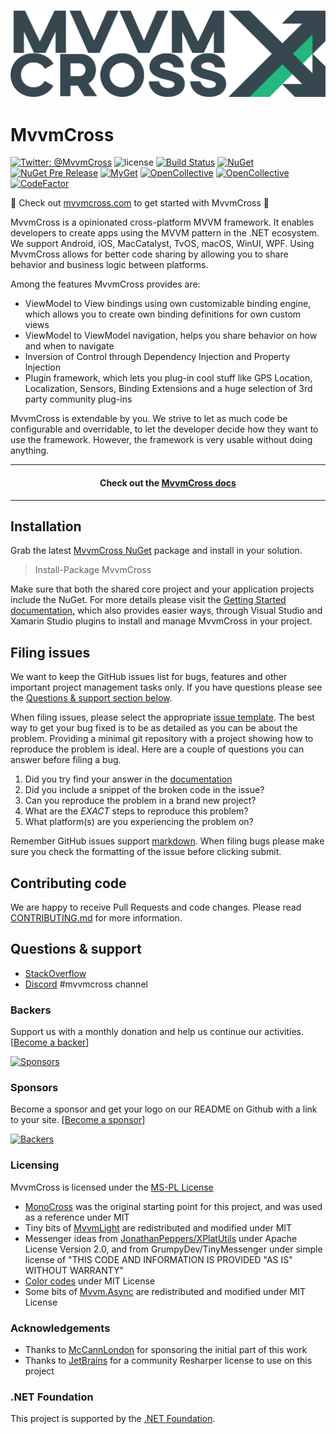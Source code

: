 <h3 align="center">
  <a href="https://www.mvvmcross.com/" target="_blank">
    <img src="docs/assets/img/logo/MvvmCross-logo.png" alt="MvvmCross Logo" />
  </a>
</h3>

MvvmCross
==========
[![Twitter: @MvvmCross](https://img.shields.io/badge/contact-@MvvmCross-blue.svg?style=flat)](https://twitter.com/MvvmCross)
![license](https://img.shields.io/github/license/mvvmcross/mvvmcross.svg)
[![Build Status](https://dev.azure.com/Cheesebaron/MvvmCross/_apis/build/status/MvvmCross-develop?branchName=develop)](https://dev.azure.com/Cheesebaron/MvvmCross/_build/latest?definitionId=10&branchName=develop)
[![NuGet](https://img.shields.io/nuget/v/MvvmCross.svg)](https://www.nuget.org/packages/MvvmCross/)
[![NuGet Pre Release](https://img.shields.io/nuget/vpre/MvvmCross.svg)](https://www.nuget.org/packages/MvvmCross/)
[![MyGet](https://img.shields.io/myget/mvvmcross/v/MvvmCross.svg)](https://www.myget.org/F/mvvmcross/api/v3/index.json)
[![OpenCollective](https://opencollective.com/mvvmcross/backers/badge.svg)](#backers) 
[![OpenCollective](https://opencollective.com/mvvmcross/sponsors/badge.svg)](#sponsors)
[![CodeFactor](https://www.codefactor.io/repository/github/mvvmcross/mvvmcross/badge)](https://www.codefactor.io/repository/github/mvvmcross/mvvmcross)

👀 Check out [mvvmcross.com](https://www.mvvmcross.com) to get started with MvvmCross 👀

MvvmCross is a opinionated cross-platform MVVM framework. It enables developers to create apps using the MVVM pattern in the .NET ecosystem. We support Android, iOS, MacCatalyst, TvOS, macOS, WinUI, WPF. Using MvvmCross allows for better code sharing by allowing you to share behavior and business logic between platforms.

Among the features MvvmCross provides are:

- ViewModel to View bindings using own customizable binding engine, which allows you to create own binding definitions for own custom views
- ViewModel to ViewModel navigation, helps you share behavior on how and when to navigate
- Inversion of Control through Dependency Injection and Property Injection
- Plugin framework, which lets you plug-in cool stuff like GPS Location, Localization, Sensors, Binding Extensions and a huge selection of 3rd party community plug-ins

MvvmCross is extendable by you. We strive to let as much code be configurable and overridable, to let the developer decide how they want to use the framework. However, the framework is very usable without doing anything.

<hr />
<h4 align="center">
  Check out the <a href="https://www.mvvmcross.com/documentation">MvvmCross docs</a>
</h4>
<hr />

## Installation

Grab the latest [MvvmCross NuGet](https://www.nuget.org/packages/MvvmCross/) package and install in your solution.

> Install-Package MvvmCross

Make sure that both the shared core project and your application projects include the NuGet. For more details please visit the [Getting Started documentation,](https://www.mvvmcross.com/documentation/getting-started/getting-started) which also provides easier ways, through Visual Studio and Xamarin Studio plugins to install and manage MvvmCross in your project.

## Filing issues

We want to keep the GitHub issues list for bugs, features and other important project management tasks only. If you have questions please see the [Questions & support section below](#questions--support).

When filing issues, please select the appropriate [issue template](https://github.com/MvvmCross/MvvmCross/issues/new/choose). The best way to get your bug fixed is to be as detailed as you can be about the problem.
Providing a minimal git repository with a project showing how to reproduce the problem is ideal. Here are a couple of questions you can answer before filing a bug.

1. Did you try find your answer in the [documentation](https://www.mvvmcross.com)
2. Did you include a snippet of the broken code in the issue?
3. Can you reproduce the problem in a brand new project?
4. What are the _*EXACT*_ steps to reproduce this problem?
5. What platform(s) are you experiencing the problem on?

Remember GitHub issues support [markdown](https://github.github.com/github-flavored-markdown/). When filing bugs please make sure you check the formatting of the issue before clicking submit.

## Contributing code

We are happy to receive Pull Requests and code changes. Please read [CONTRIBUTING.md](https://github.com/MvvmCross/MvvmCross/blob/develop/CONTRIBUTING.md) for more information.

## Questions & support

* [StackOverflow](https://stackoverflow.com/questions/tagged/mvvmcross)
* [Discord](https://aka.ms/dotnet-discord) #mvvmcross channel

### Backers

Support us with a monthly donation and help us continue our activities. [[Become a backer](https://opencollective.com/mvvmcross#backer)]

[![Sponsors](https://opencollective.com/mvvmcross/sponsors.svg)](https://opencollective.com/mvvmcross)

### Sponsors

Become a sponsor and get your logo on our README on Github with a link to your site. [[Become a sponsor](https://opencollective.com/mvvmcross#sponsor)]

[![Backers](https://opencollective.com/mvvmcross/backers.svg)](https://opencollective.com/mvvmcross)

### Licensing

MvvmCross is licensed under the [MS-PL License](https://opensource.org/licenses/ms-pl.html)

* [MonoCross](https://code.google.com/p/monocross/) was the original starting point for this project, and was used as a reference under MIT
* Tiny bits of [MvvmLight](https://mvvmlight.codeplex.com/) are redistributed and modified under MIT
* Messenger ideas from [JonathanPeppers/XPlatUtils](https://github.com/jonathanpeppers/XPlatUtils) under Apache License Version 2.0, and from GrumpyDev/TinyMessenger under simple license of "THIS CODE AND INFORMATION IS PROVIDED "AS IS" WITHOUT WARRANTY"
* [Color codes](https://github.com/mono/sysdrawing-coregraphics) under MIT License
* Some bits of [Mvvm.Async](https://github.com/StephenCleary/Mvvm.Async) are redistributed and modified under MIT License

### Acknowledgements

* Thanks to [McCannLondon](https://blogs.mccannlondon.co.uk/) for sponsoring the initial part of this work
* Thanks to [JetBrains](https://jetbrains.com) for a community Resharper license to use on this project

[so]: https://stackoverflow.com/questions/tagged/mvvmcross "MvvmCross on StackOverflow"
[xfmvx]: https://forums.xamarin.com/search?Search=mvvmcross "MvvmCross on Xamarin Forums"
[xf]: https://forums.xamarin.com "Xamarin Forums"

### .NET Foundation

This project is supported by the [.NET Foundation](https://dotnetfoundation.org).
